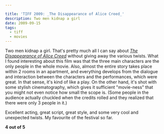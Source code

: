 ```yaml
---

title: 'TIFF 2009: _The Disappearance of Alice Creed_'
description: Two men kidnap a girl
date: 2009-09-15
tags:
  - tiff
  - movies
---
```

  
Two men kidnap a girl. That's pretty much all I can say about [_The Disappearance of Alice Creed_](http://www.imdb.com/title/tt1379177/) without giving away the various twists. What I found interesting about this film was that the three main characters are the only people in the whole movie. Also, almost the entire story takes place within 2 rooms in an apartment, and everything develops from the dialogue and interaction between the characters and the performances, which were great. In that sense, it's kind of like a play. On the other hand, it's shot with some stylish cinematography, which gives it sufficient "movie-ness" that you might not even notice how small the scope is. (Some people in the audience actually chuckled when the credits rolled and they realized that there were only 3 people in it.)  
  
Excellent acting, great script, great style, and some very cool and unexpected twists. My favourite of the festival so far.  
  
**4 out of 5**